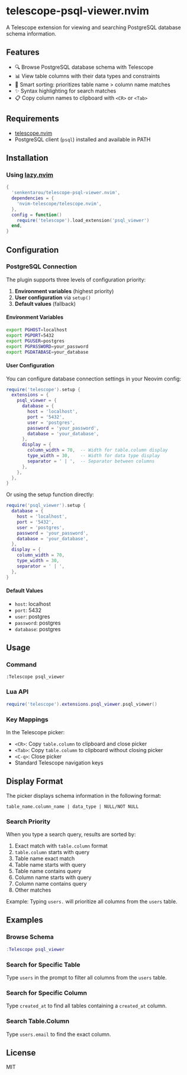 # telescope-psql-viewer.nvim

A Telescope extension for viewing and searching PostgreSQL database schema information.

## Features

- 🔍 Browse PostgreSQL database schema with Telescope
- 📊 View table columns with their data types and constraints
- 🎯 Smart sorting: prioritizes table name > column name matches
- ✨ Syntax highlighting for search matches
- 📋 Copy column names to clipboard with `<CR>` or `<Tab>`

## Requirements

- [telescope.nvim](https://github.com/nvim-telescope/telescope.nvim)
- PostgreSQL client (`psql`) installed and available in PATH

## Installation

### Using [lazy.nvim](https://github.com/folke/lazy.nvim)

```lua
{
  'senkentarou/telescope-psql-viewer.nvim',
  dependencies = {
    'nvim-telescope/telescope.nvim',
  },
  config = function()
    require('telescope').load_extension('psql_viewer')
  end,
}
```

## Configuration

### PostgreSQL Connection

The plugin supports three levels of configuration priority:

1. **Environment variables** (highest priority)
2. **User configuration** via `setup()`
3. **Default values** (fallback)

#### Environment Variables

```bash
export PGHOST=localhost
export PGPORT=5432
export PGUSER=postgres
export PGPASSWORD=your_password
export PGDATABASE=your_database
```

#### User Configuration

You can configure database connection settings in your Neovim config:

```lua
require('telescope').setup {
  extensions = {
    psql_viewer = {
      database = {
        host = 'localhost',
        port = '5432',
        user = 'postgres',
        password = 'your_password',
        database = 'your_database',
      },
      display = {
        column_width = 70,  -- Width for table.column display
        type_width = 30,    -- Width for data type display
        separator = ' | ',  -- Separator between columns
      },
    },
  },
}
```

Or using the setup function directly:

```lua
require('psql_viewer').setup {
  database = {
    host = 'localhost',
    port = '5432',
    user = 'postgres',
    password = 'your_password',
    database = 'your_database',
  },
  display = {
    column_width = 70,
    type_width = 30,
    separator = ' | ',
  },
}
```

#### Default Values

- `host`: localhost
- `port`: 5432
- `user`: postgres
- `password`: postgres
- `database`: postgres

## Usage

### Command

```vim
:Telescope psql_viewer
```

### Lua API

```lua
require('telescope').extensions.psql_viewer.psql_viewer()
```

### Key Mappings

In the Telescope picker:

- `<CR>`: Copy `table.column` to clipboard and close picker
- `<Tab>`: Copy `table.column` to clipboard without closing picker
- `<C-q>`: Close picker
- Standard Telescope navigation keys

## Display Format

The picker displays schema information in the following format:

```
table_name.column_name | data_type | NULL/NOT NULL
```

### Search Priority

When you type a search query, results are sorted by:

1. Exact match with `table.column` format
2. `table.column` starts with query
3. Table name exact match
4. Table name starts with query
5. Table name contains query
6. Column name starts with query
7. Column name contains query
8. Other matches

Example: Typing `users.` will prioritize all columns from the `users` table.

## Examples

### Browse Schema

```lua
:Telescope psql_viewer
```

### Search for Specific Table

Type `users` in the prompt to filter all columns from the `users` table.

### Search for Specific Column

Type `created_at` to find all tables containing a `created_at` column.

### Search Table.Column

Type `users.email` to find the exact column.

## License

MIT
